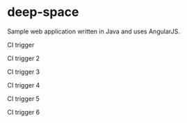 # deep-space
Sample web application written in Java and uses AngularJS.

CI trigger

CI trigger 2

CI trigger 3

CI trigger 4

CI trigger 5

CI trigger 6
